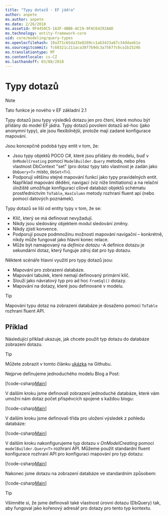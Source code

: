 ```yaml
---
title: "Typy dotazů - EF jádra"
author: anpete
ms.author: anpete
ms.date: 2/26/2018
ms.assetid: 9F4450C5-1A3F-4BB6-AC19-9FAC64292AAD
ms.technology: entity-framework-core
uid: core/modeling/query-types
ms.openlocfilehash: 19a371c65da33e8209cc1ab3423a67c34ddae61e
ms.sourcegitcommit: fc68321c211aca38f7b9dc3a75677c6ca1b2524b
ms.translationtype: MT
ms.contentlocale: cs-CZ
ms.lasthandoff: 03/08/2018
---
```

# <a name="query-types"></a>Typy dotazů
> [!NOTE]
> Tato funkce je nového v EF základní 2.1

Typy dotazů jsou typy výsledků dotazu jen pro čtení, které mohou být přidány do model EF jádra. Typy dotazů povolení dotazů ad-hoc (jako anonymní typy), ale jsou flexibilnější, protože mají zadané konfigurace mapování.

Jsou koncepčně podobá typy entit v tom, že:

- Jsou typy objektů POCO C#, které jsou přidány do modelu, buď v ```OnModelCreating``` pomocí ```ModelBuilder.Query``` metoda, nebo přes vlastnost DbContext "set" (pro dotaz typy tato vlastnost je zadán jako ```DbQuery<T>``` místo, ```DbSet<T>```).
- Podporují většinu stejné mapování funkcí jako typy pravidelných entit. Například mapování dědění, navigací (viz níže limitiations) a na relační úložiště umožňuje konfiguraci cílové databázi objektů schématu prostřednictvím ```ToTable```, ```HasColumn``` metody rozhraní fluent api (nebo pomocí datových poznámek).

Typy dotazů se liší od entity typy v tom, že se:

- Klíč, který se má definovat nevyžadují.
- Nikdy jsou sledovány objektem modul sledování změny.
- Nikdy zjistí konvence.
- Podporují pouze podmnožinu možnosti mapování navigační – konkrétně, nikdy může fungovat jako hlavní konec relace.
- Může být namapovaný na _definice dotazu_ -A definice dotazu je sekundární dotaz, který funguje zdroj dat pro typ dotazu.

Některé scénáře hlavní využití pro typy dotazů jsou:

- Mapování pro zobrazení databáze.
- Mapování tabulek, které nemají definovaný primární klíč.
- Slouží jako návratový typ pro ad hoc ```FromSql()``` dotazy.
- Mapování na dotazy, které jsou definované v modelu.

> [!TIP]
> Mapování typu dotaz na zobrazení databáze je dosaženo pomocí ```ToTable``` rozhraní fluent API.

## <a name="example"></a>Příklad

Následující příklad ukazuje, jak chcete použít typ dotazu do databáze zobrazení dotazu.

> [!TIP]
> Můžete zobrazit v tomto článku [ukázka](https://github.com/aspnet/EntityFrameworkCore/tree/dev/samples/QueryTypes) na Githubu.

Nejprve definujeme jednoduchého modelu Blog a Post:

[!code-csharp[Main](../../../efcore-dev/samples/QueryTypes/Program.cs#Entities)]

V dalším kroku jsme definovali zobrazení jednoduché databáze, které vám umožní nám dotaz počet příspěvcích spojené s každou blogu:

[!code-csharp[Main](../../../efcore-dev/samples/QueryTypes/Program.cs#View)]

V dalším kroku jsme definovali třída pro uložení výsledek z pohledu databáze:

[!code-csharp[Main](../../../efcore-dev/samples/QueryTypes/Program.cs#QueryType)]

V dalším kroku nakonfigurujeme typ dotazu v _OnModelCreating_ pomocí ```modelBuilder.Query<T>``` rozhraní API.
Můžeme použít standardní fluent konfigurace rozhraní API pro konfiguraci mapování pro typ dotazu:

[!code-csharp[Main](../../../efcore-dev/samples/QueryTypes/Program.cs#Configuration)]

Nakonec jsme dotazu na zobrazení databáze ve standardním způsobem:

[!code-csharp[Main](../../../efcore-dev/samples/QueryTypes/Program.cs#Query)]

> [!TIP]
> Všimněte si, že jsme definovali také vlastnost úrovni dotazu (DbQuery) tak, aby fungoval jako kořenový adresář pro dotazy pro tento typ kontextu.
